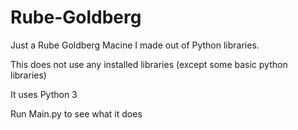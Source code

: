# Rube-Goldberg
Just a Rube Goldberg Macine I made out of Python libraries.

This does not use any installed libraries (except some basic python libraries)

It uses Python 3

Run Main.py to see what it does
